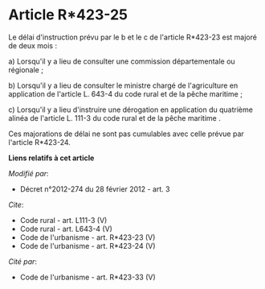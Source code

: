 # Article R*423-25

Le délai d'instruction prévu par le b et le c de l'article R*423-23 est majoré de deux mois : 

a) Lorsqu'il y a lieu de consulter une commission départementale ou régionale ; 

b) Lorsqu'il y a lieu de consulter le ministre chargé de l'agriculture en application de l'article L. 643-4 du code rural et
de la pêche maritime ; 

c) Lorsqu'il y a lieu d'instruire une dérogation en application du quatrième alinéa de l'article L. 111-3 du code rural et de
la pêche maritime . 

Ces majorations de délai ne sont pas cumulables avec celle prévue par l'article R*423-24.

**Liens relatifs à cet article**

_Modifié par_:

  - Décret n°2012-274 du 28 février 2012 - art. 3

_Cite_:

  - Code rural - art. L111-3 (V)
  - Code rural - art. L643-4 (V)
  - Code de l'urbanisme - art. R*423-23 (V)
  - Code de l'urbanisme - art. R*423-24 (V)

_Cité par_:

  - Code de l'urbanisme - art. R*423-33 (V)
